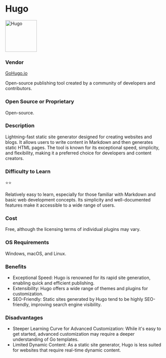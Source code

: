 # Hugo
<img src="Hugo_logo.png" alt="Hugo" width="100"/>

### Vendor  
<a href="https://gohugo.io">GoHugo.io</a> 

Open-source publishing tool created by a community of developers and contributors.  

### Open Source or Proprietary
Open-source.

### Description
Lightning-fast static site generator designed for creating websites and blogs. It allows users to write content in Markdown and then generates static HTML pages. The tool is known for its exceptional speed, simplicity, and flexibility,   making it a preferred choice for developers and content creators.

### Difficulty to Learn
⭐⭐  

Relatively easy to learn, especially for those familiar with Markdown and basic web development concepts. Its simplicity and well-documented features make it accessible to a wide range of users.

### Cost
Free, although the licensing terms of individual plugins may vary.

### OS Requirements
Windows, macOS, and Linux.

### Benefits
- Exceptional Speed: Hugo is renowned for its rapid site generation, enabling quick and efficient publishing.
- Extensibility: Hugo offers a wide range of themes and plugins for customization.
- SEO-Friendly: Static sites generated by Hugo tend to be highly SEO-friendly, improving search engine visibility.  
  
### Disadvantages
- Steeper Learning Curve for Advanced Customization: While it's easy to get started, advanced customization may require a deeper understanding of Go templates.
- Limited Dynamic Content: As a static site generator, Hugo is less suited for websites that require real-time dynamic content.
  

